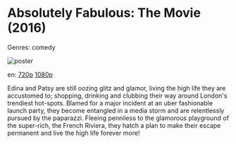 # Absolutely Fabulous: The Movie (2016)

Genres: comedy

![poster](http://image.tmdb.org/t/p/w500/4QbgnbqC9vKPh3wFzFAb3CiFZ6T.jpg)

en:
  [720p](magnet:?xt=urn:btih:875B38B1CB26A0FA687919B34FDF248285216A02&tr=udp://glotorrents.pw:6969/announce&tr=udp://tracker.opentrackr.org:1337/announce&tr=udp://torrent.gresille.org:80/announce&tr=udp://tracker.openbittorrent.com:80&tr=udp://tracker.coppersurfer.tk:6969&tr=udp://tracker.leechers-paradise.org:6969&tr=udp://p4p.arenabg.ch:1337&tr=udp://tracker.internetwarriors.net:1337)
  [1080p](magnet:?xt=urn:btih:5964BCA3C0796581D6466D85B6928D6D0C03463B&tr=udp://glotorrents.pw:6969/announce&tr=udp://tracker.opentrackr.org:1337/announce&tr=udp://torrent.gresille.org:80/announce&tr=udp://tracker.openbittorrent.com:80&tr=udp://tracker.coppersurfer.tk:6969&tr=udp://tracker.leechers-paradise.org:6969&tr=udp://p4p.arenabg.ch:1337&tr=udp://tracker.internetwarriors.net:1337)
  


Edina and Patsy are still oozing glitz and glamor, living the high life they are accustomed to; shopping, drinking and clubbing their way around London's trendiest hot-spots. Blamed for a major incident at an uber fashionable launch party, they become entangled in a media storm and are relentlessly pursued by the paparazzi. Fleeing penniless to the glamorous playground of the super-rich, the French Riviera, they hatch a plan to make their escape permanent and live the high life forever more!